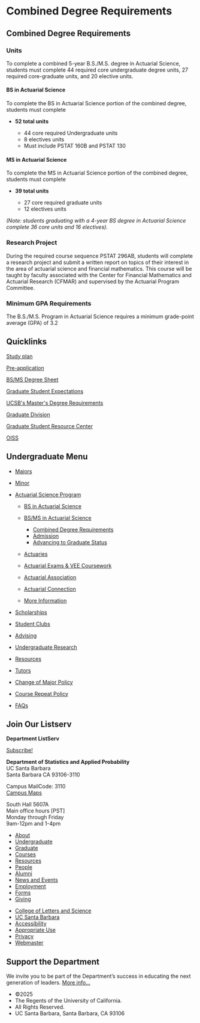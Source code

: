 # Combined Degree Requirements

## Combined Degree Requirements

### Units

To complete a combined 5-year B.S./M.S. degree in Actuarial Science, students must complete 44 required core undergraduate degree units, 27 required core-graduate units, and 20 elective units.

#### BS in Actuarial Science

To complete the BS in Actuarial Science portion of the combined degree, students must complete

- **52 total units**
  
  - 44 core required Undergraduate units
  - 8 electives units
  - Must include PSTAT 160B and PSTAT 130

#### MS in Actuarial Science

To complete the MS in Actuarial Science portion of the combined degree, students must complete

- **39 total units**
  
  - 27 core required graduate units
  - 12 electives units

*(Note: students graduating with a 4-year BS degree in Actuarial Science complete 36 core units and 16 electives).*

### Research Project

During the required course sequence PSTAT 296AB, students will complete a research project and submit a written report on topics of their interest in the area of actuarial science and financial mathematics. This course will be taught by faculty associated with the Center for Financial Mathematics and Actuarial Research (CFMAR) and supervised by the Actuarial Program Committee.

### Minimum GPA Requirements

The B.S./M.S. Program in Actuarial Science requires a minimum grade-point average (GPA) of 3.2

## Quicklinks

[Study plan](/sites/secure.lsit.ucsb.edu.stat.d7/files/sitefiles/Undergrad/Actuary/Sample%20Plan%20of%20Study%20for%20bsms.pdf)

[Pre-application](/sites/secure.lsit.ucsb.edu.stat.d7/files/sitefiles/Grad/Forms/Preapplication%20BS_MS%20Actuarial%20ProgramFINAL.pdf)

[BS/MS Degree Sheet](/sites/default/files/sitefiles/Grad/Forms/BS-MS%20Requirement%20Sheet%202020_09_03.docx)

[Graduate Student Expectations](http://www.graddiv.ucsb.edu/academic/academic-performance#academic-good-standing)

[UCSB's Master's Degree Requirements](http://www.graddiv.ucsb.edu/academic/masters-degree)

[Graduate Division](http://www.graddiv.ucsb.edu/)

[Graduate Student Resource Center](http://www.graddiv.ucsb.edu/profdev/home)

[OISS](http://oiss.sa.ucsb.edu/)

## Undergraduate Menu

- [Majors](/undergrad/majors "Undergraduate Majors")
- [Minor](/undergrad/minor "Minor in Statistical Science")
- [Actuarial Science Program](/undergrad/actuarial-science "Actuarial Science Program")
  
  - [BS in Actuarial Science](/undergrad/actuarial-science/bs "BS in Actuarial Science")
  - [BS/MS in Actuarial Science](/undergrad/actuarial-science/bs-ms "BS/MS in Actuarial Science")
    
    - [Combined Degree Requirements](/undergrad/actuarial-science/bs-ms/combined-degree "Combined Degree Requirements")
    - [Admission](/undergrad/actuarial-science/bs-ms/admission "BS/MS in Actuarial Science - Admission")
    - [Advancing to Graduate Status](/undergrad/actuarial-science/bs-ms/advancing "Advancing to Graduate Status")
  - [Actuaries](/undergrad/actuarial-science/actuaries "Actuaries")
  - [Actuarial Exams &amp; VEE Coursework](/undergrad/actuarial-science/exam "Actuarial Exams & VEE Coursework")
  - [Actuarial Association](http://actuaryclub.pstat.ucsb.edu "Actuarial Association")
  - [Actuarial Connection](/undergrad/actuarial-science/connection "Actuarial Connection")
  - [More Information](/undergrad/actuarial-science/info "Actuarial Science Program - More Information")
- [Scholarships](/undergrad/scholarships "Undergraduate Scholarships")
- [Student Clubs](/undergrad/student-clubs "Student Clubs")
- [Advising](/undergrad/advising "Undergraduate Advising")
- [Undergraduate Research](/undergrad/research "Undergraduate Research")
- [Resources](/undergrad/resources "Undergraduate Resources")
- [Tutors](/undergrad/tutors "Tutors")
- [Change of Major Policy](/undergrad/major-change "Change of Major Policy")
- [Course Repeat Policy](/undergrad/course-repeat "Course Repeat Policy")
- [FAQs](/undergrad/faqs "Undergraduate FAQs")

## Join Our Listserv

**Department ListServ**

[Subscribe!](https://groups.google.com/u/1/a/pstat.ucsb.edu/g/pstat-undergrad?hl=en)

**Department of Statistics and Applied Probability**  
UC Santa Barbara  
Santa Barbara CA 93106-3110

Campus MailCode: 3110  
[Campus Maps](http://www.aw.id.ucsb.edu/maps/)

South Hall 5607A  
Main office hours \[PST]  
Monday through Friday  
9am-12pm and 1-4pm

- [About](/about "About")
- [Undergraduate](/undergrad)
- [Graduate](/graduate)
- [Courses](/courses)
- [Resources](/resources "Resources")
- [People](/people)
- [Alumni](/alumni "Undergraduate Alumni")
- [News and Events](/news)
- [Employment](/about/employment "Employment")
- [Forms](/forms "Forms")
- [Giving](/giving "Giving")

<!--THE END-->

- [College of Letters and Science](http://www.college.ucsb.edu "College of Letters and Science")
- [UC Santa Barbara](http://www.ucsb.edu "UC Santa Barbara")
- [Accessibility](/accessibility "Accessibility")
- [Appropriate Use](http://www.policy.ucsb.edu/terms_of_use/ "Appropriate Use")
- [Privacy](http://www.policy.ucsb.edu/privacy-notification/ "Privacy")
- [Webmaster](mailto:help@pstat.ucsb.edu "Webmaster")

## Support the Department

We invite you to be part of the Department’s success in educating the next generation of leaders. [More info...](/giving)

- ©2025
- The Regents of the University of California.
- All Rights Reserved.
- UC Santa Barbara, Santa Barbara, CA 93106